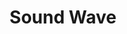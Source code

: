 ---
word: "true"

title: "Sound Wave"

categories: ['']

tags: ['Sound', 'Wave']

arwords: 'الموجة الصوتية'

arexps: []

enwords: ['Sound Wave']

enexps: []

arlexicons: 'م'

enlexicons: 'S'

authors: ['Ruqayya Roshdy']

translators: ['']

citations: 'مقدمة في حوسبة اللغة العربية'

sources: 'مركز الملك عبدالله بن عبدالعزيز الدولي لخدمة اللغة العربية'

slug: ""
---